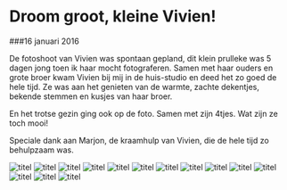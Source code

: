 Droom groot, kleine Vivien!
===========================

###16 januari 2016

De fotoshoot van Vivien was spontaan gepland, dit klein prulleke was 5 dagen jong toen ik haar mocht fotograferen. Samen met haar ouders en grote broer kwam Vivien bij mij in de huis-studio en deed het zo goed de hele tijd. Ze was aan het genieten van de warmte, zachte dekentjes, bekende stemmen en kusjes van haar broer. 

En het trotse gezin ging ook op de foto. Samen met zijn 4tjes. Wat zijn ze toch mooi! 

Speciale dank aan Marjon, de kraamhulp van Vivien, die de hele tijd zo behulpzaam was. 

![titel](/img/blog/droom-groot-kleine-vivien/1.jpg)
![titel](/img/blog/droom-groot-kleine-vivien/2.jpg)
![titel](/img/blog/droom-groot-kleine-vivien/3.jpg)
![titel](/img/blog/droom-groot-kleine-vivien/4.jpg)
![titel](/img/blog/droom-groot-kleine-vivien/5.jpg)
![titel](/img/blog/droom-groot-kleine-vivien/6.jpg)
![titel](/img/blog/droom-groot-kleine-vivien/7.jpg)
![titel](/img/blog/droom-groot-kleine-vivien/8.jpg)
![titel](/img/blog/droom-groot-kleine-vivien/9.jpg)
![titel](/img/blog/droom-groot-kleine-vivien/10.jpg)
![titel](/img/blog/droom-groot-kleine-vivien/11.jpg)
![titel](/img/blog/droom-groot-kleine-vivien/12.jpg)
![titel](/img/blog/droom-groot-kleine-vivien/13.jpg)
![titel](/img/blog/droom-groot-kleine-vivien/14.jpg)